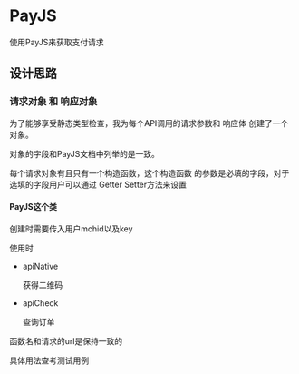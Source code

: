 # PayJS
使用PayJS来获取支付请求

## 设计思路

### 请求对象 和 响应对象
为了能够享受静态类型检查，我为每个API调用的请求参数和
响应体 创建了一个对象。

对象的字段和PayJS文档中列举的是一致。

每个请求对象有且只有一个构造函数，这个构造函数
的参数是必填的字段，对于选填的字段用户可以通过
Getter Setter方法来设置

#### PayJS这个类
创建时需要传入用户mchid以及key

使用时

- apiNative
  
  获得二维码
  
- apiCheck

  查询订单
  
函数名和请求的url是保持一致的

具体用法查考测试用例